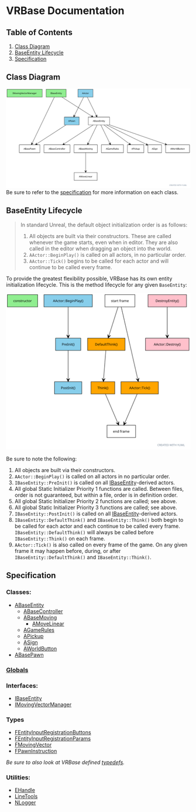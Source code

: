 # VRBase Documentation

## Table of Contents
1. [Class Diagram](#diagram)
2. [BaseEntity Lifecycle](#lifecycle)
3. [Specification](#spec)


## Class Diagram <a name="diagram"></a>

![VRBase Class Diagram](ClassDiagram.svg "VRBase Class Diagram")
Be sure to refer to the [specification](#spec) for more information on each class.

## BaseEntity Lifecycle <a name="lifecycle"></a>

> In standard Unreal, the default object initialization order is as follows: 
> 1. All objects are built via their constructors. These are called whenever the game starts, even when in editor. They are also called in the editor when dragging an object into the world.
> 2. `AActor::BeginPlay()` is called on all actors, in no particular order.
> 3. `AActor::Tick()` begins to be called for each actor and will continue to be called every frame.

To provide the greatest flexibility possible, VRBase has its own entity initialization lifecycle. This is the method lifecycle for any given `BaseEntity`:

![VRBase Entity Lifecycle](EntityLifecycle.svg "VRBase Entity Lifecycle")

Be sure to note the following:

1. All objects are built via their constructors.
2. `AActor::BeginPlay()` is called on all actors in no particular order.
3. `IBaseEntity::PreInit()` is called on all [IBaseEntity](IBaseEntity.md)-derived actors.
4. All global Static Initializer Priority 1 functions are called. Between files, order is not guaranteed, but within a file, order is in definition order.
5. All global Static Initializer Priority 2 functions are called; see above.
6. All global Static Initializer Priority 3 functions are called; see above.
7. `IBaseEntity::PostInit()` is called on all [IBaseEntity](IBaseEntity.md)-derived actors.
8. `IBaseEntity::DefaultThink()` and `IBaseEntity::Think()` both begin to be called for each actor and each continue to be called every frame. `IBaseEntity::DefaultThink()` will always be called before `IBaseEntity::Think()` on each frame.
9. `AActor::Tick()` is also called on every frame of the game. On any given frame it may happen before, during, or after `IBaseEntity::DefaultThink()` and `IBaseEntity::Think()`.

## Specification <a name="spec"></a>

### Classes:
- [ABaseEntity](ABaseEntity.md)
  - [ABaseController](ABaseController.md)
  - [ABaseMoving](ABaseMoving.md)
    - [AMoveLinear](AMoveLinear.md)
  - [AGameRules](AGameRules.md)
  - [APickup](APickup.md)
  - [ASign](ASign.md)
  - [AWorldButton](AWorldButton.md)
- [ABasePawn](ABasePawn.md)

### [Globals](globals.md)

### Interfaces:
- [IBaseEntity](IBaseEntity.md)
- [IMovingVectorManager](IMovingVectorManager.md)

### Types

- [FEntityInputRegistrationButtons](FEntityInputRegistrationButtons.md)
- [FEntityInputRegistrationParams](FEntityInputRegistrationParams.md)
- [FMovingVector](FMovingVector.md)
- [FPawnInstruction](FPawnInstruction.md)

_Be sure to also look at VRBase defined [typedefs](typedefs.md)._

### Utilities:

- [EHandle](EHandle.md)
- [LineTools](LineTools.md)
- [NLogger](NLogger.md)
